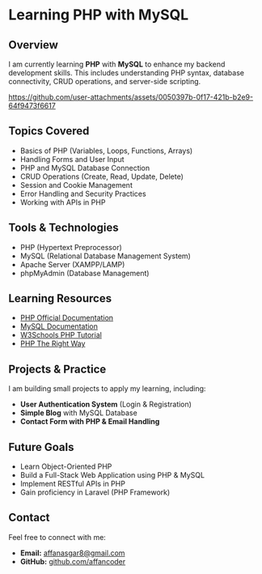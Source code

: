 # Learning PHP with MySQL

## Overview

I am currently learning **PHP** with **MySQL** to enhance my backend development skills. This includes understanding PHP syntax, database connectivity, CRUD operations, and server-side scripting.

https://github.com/user-attachments/assets/0050397b-0f17-421b-b2e9-64f9473f6617

## Topics Covered

- Basics of PHP (Variables, Loops, Functions, Arrays)
- Handling Forms and User Input
- PHP and MySQL Database Connection
- CRUD Operations (Create, Read, Update, Delete)
- Session and Cookie Management
- Error Handling and Security Practices
- Working with APIs in PHP

## Tools & Technologies

- PHP (Hypertext Preprocessor)
- MySQL (Relational Database Management System)
- Apache Server (XAMPP/LAMP)
- phpMyAdmin (Database Management)

## Learning Resources

- [PHP Official Documentation](https://www.php.net/docs.php)
- [MySQL Documentation](https://dev.mysql.com/doc/)
- [W3Schools PHP Tutorial](https://www.w3schools.com/php/)
- [PHP The Right Way](https://phptherightway.com/)

## Projects & Practice

I am building small projects to apply my learning, including:

- **User Authentication System** (Login & Registration)
- **Simple Blog** with MySQL Database
- **Contact Form with PHP & Email Handling**

## Future Goals

- Learn Object-Oriented PHP
- Build a Full-Stack Web Application using PHP & MySQL
- Implement RESTful APIs in PHP
- Gain proficiency in Laravel (PHP Framework)

## Contact

Feel free to connect with me:

- **Email:** [affanasgar8@gmail.com](mailto:affanasgar8@gmail.com)
- **GitHub:** [github.com/affancoder](https://github.com/affancoder)
